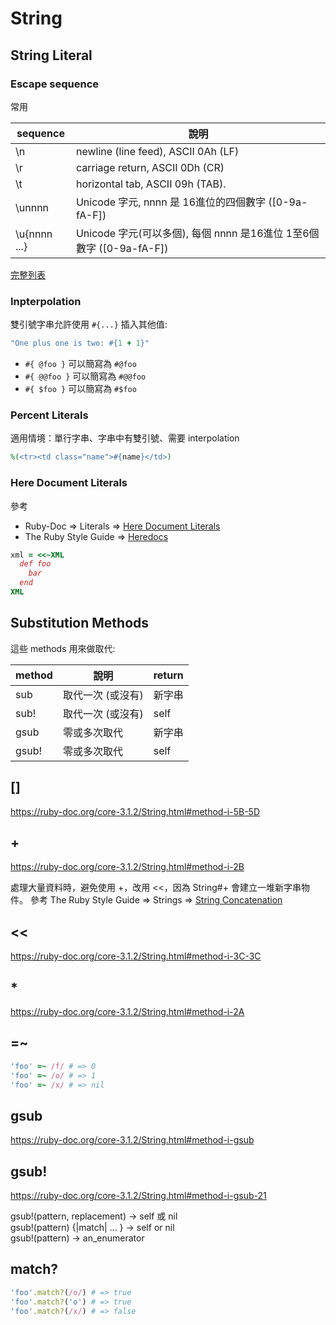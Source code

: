 # String

## String Literal

### Escape sequence
常用

| sequence | 說明 |
| -- | ----------------------------------- |
| \n | newline (line feed), ASCII 0Ah (LF) |
| \r | carriage return, ASCII 0Dh (CR)     |
| \t | horizontal tab, ASCII 09h (TAB).    |
| \unnnn | Unicode 字元, nnnn 是 16進位的四個數字 ([0-9a-fA-F]) |
| \u{nnnn ...} | Unicode 字元(可以多個), 每個 nnnn 是16進位 1至6個數字 ([0-9a-fA-F]) |


[完整列表](https://ruby-doc.org/core-3.1.2/doc/syntax/literals_rdoc.html#label-String+Literals)

### Inpterpolation

雙引號字串允許使用 `#{...}` 插入其他值:
```ruby
"One plus one is two: #{1 + 1}"
```

* `#{ @foo }` 可以簡寫為 `#@foo`
* `#{ @@foo }` 可以簡寫為 `#@@foo`
* `#{ $foo }` 可以簡寫為 `#$foo`

### Percent Literals

適用情境：單行字串、字串中有雙引號、需要 interpolation
```ruby
%(<tr><td class="name">#{name}</td>)
```

### Here Document Literals

參考 

* Ruby-Doc => Literals => [Here Document Literals](https://ruby-doc.org/core-3.1.2/doc/syntax/literals_rdoc.html#label-Here+Document+Literals)
* The Ruby Style Guide => [Heredocs](https://rubystyle.guide/#heredocs)

```ruby
xml = <<~XML
  def foo
    bar
  end
XML
```

## Substitution Methods
這些 methods 用來做取代:

| method | 說明 | return |
| ------ | ---- | ----- |
| sub | 取代一次 (或沒有) | 新字串 |
| sub! | 取代一次 (或沒有) | self |
| gsub | 零或多次取代 | 新字串 |
| gsub! | 零或多次取代 | self |

## []

https://ruby-doc.org/core-3.1.2/String.html#method-i-5B-5D

## +

https://ruby-doc.org/core-3.1.2/String.html#method-i-2B 

處理大量資料時，避免使用 +，改用 <<，因為 String#+ 會建立一堆新字串物件。
參考 The Ruby Style Guide => Strings => [String Concatenation](https://rubystyle.guide/#string-interpolation)

## <<

https://ruby-doc.org/core-3.1.2/String.html#method-i-3C-3C 

## *

https://ruby-doc.org/core-3.1.2/String.html#method-i-2A

## =~

```ruby
'foo' =~ /f/ # => 0
'foo' =~ /o/ # => 1
'foo' =~ /x/ # => nil
```

## gsub

https://ruby-doc.org/core-3.1.2/String.html#method-i-gsub 

## gsub!

https://ruby-doc.org/core-3.1.2/String.html#method-i-gsub-21 

gsub!(pattern, replacement) → self 或 nil  
gsub!(pattern) {|match| ... } → self or nil  
gsub!(pattern) → an_enumerator

## match?

```ruby
'foo'.match?(/o/) # => true
'foo'.match?('o') # => true
'foo'.match?(/x/) # => false
```
